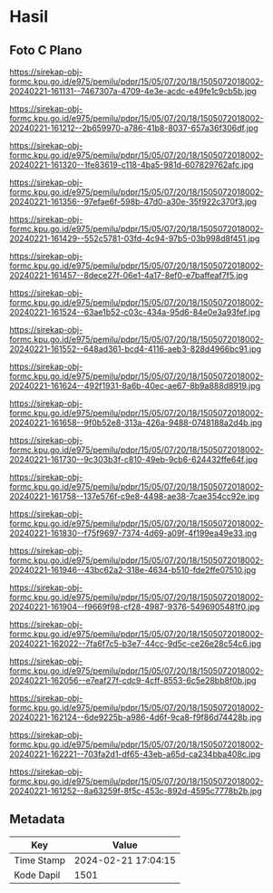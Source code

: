 # Hasil

## Foto C Plano

https://sirekap-obj-formc.kpu.go.id/e975/pemilu/pdpr/15/05/07/20/18/1505072018002-20240221-161131--7467307a-4709-4e3e-acdc-e49fe1c9cb5b.jpg

https://sirekap-obj-formc.kpu.go.id/e975/pemilu/pdpr/15/05/07/20/18/1505072018002-20240221-161212--2b659970-a786-41b8-8037-657a36f306df.jpg

https://sirekap-obj-formc.kpu.go.id/e975/pemilu/pdpr/15/05/07/20/18/1505072018002-20240221-161320--1fe83619-c118-4ba5-981d-607829762afc.jpg

https://sirekap-obj-formc.kpu.go.id/e975/pemilu/pdpr/15/05/07/20/18/1505072018002-20240221-161356--97efae6f-598b-47d0-a30e-35f922c370f3.jpg

https://sirekap-obj-formc.kpu.go.id/e975/pemilu/pdpr/15/05/07/20/18/1505072018002-20240221-161429--552c5781-03fd-4c94-97b5-03b998d8f451.jpg

https://sirekap-obj-formc.kpu.go.id/e975/pemilu/pdpr/15/05/07/20/18/1505072018002-20240221-161457--8dece27f-06e1-4a17-8ef0-e7baffeaf7f5.jpg

https://sirekap-obj-formc.kpu.go.id/e975/pemilu/pdpr/15/05/07/20/18/1505072018002-20240221-161524--63ae1b52-c03c-434a-95d6-84e0e3a93fef.jpg

https://sirekap-obj-formc.kpu.go.id/e975/pemilu/pdpr/15/05/07/20/18/1505072018002-20240221-161552--648ad361-bcd4-4116-aeb3-828d4966bc91.jpg

https://sirekap-obj-formc.kpu.go.id/e975/pemilu/pdpr/15/05/07/20/18/1505072018002-20240221-161624--492f1931-8a6b-40ec-ae67-8b9a888d8919.jpg

https://sirekap-obj-formc.kpu.go.id/e975/pemilu/pdpr/15/05/07/20/18/1505072018002-20240221-161658--9f0b52e8-313a-426a-9488-0748188a2d4b.jpg

https://sirekap-obj-formc.kpu.go.id/e975/pemilu/pdpr/15/05/07/20/18/1505072018002-20240221-161730--9c303b3f-c810-49eb-9cb6-624432ffe64f.jpg

https://sirekap-obj-formc.kpu.go.id/e975/pemilu/pdpr/15/05/07/20/18/1505072018002-20240221-161758--137e576f-c9e8-4498-ae38-7cae354cc92e.jpg

https://sirekap-obj-formc.kpu.go.id/e975/pemilu/pdpr/15/05/07/20/18/1505072018002-20240221-161830--f75f9697-7374-4d69-a09f-4f199ea49e33.jpg

https://sirekap-obj-formc.kpu.go.id/e975/pemilu/pdpr/15/05/07/20/18/1505072018002-20240221-161946--43bc62a2-318e-4634-b510-fde2ffe07510.jpg

https://sirekap-obj-formc.kpu.go.id/e975/pemilu/pdpr/15/05/07/20/18/1505072018002-20240221-161904--f9669f98-cf28-4987-9376-5496905481f0.jpg

https://sirekap-obj-formc.kpu.go.id/e975/pemilu/pdpr/15/05/07/20/18/1505072018002-20240221-162022--7fa6f7c5-b3e7-44cc-9d5c-ce26e28c54c6.jpg

https://sirekap-obj-formc.kpu.go.id/e975/pemilu/pdpr/15/05/07/20/18/1505072018002-20240221-162056--e7eaf27f-cdc9-4cff-8553-6c5e28bb8f0b.jpg

https://sirekap-obj-formc.kpu.go.id/e975/pemilu/pdpr/15/05/07/20/18/1505072018002-20240221-162124--6de9225b-a986-4d6f-9ca8-f9f86d74428b.jpg

https://sirekap-obj-formc.kpu.go.id/e975/pemilu/pdpr/15/05/07/20/18/1505072018002-20240221-162221--703fa2d1-df65-43eb-a65d-ca234bba408c.jpg

https://sirekap-obj-formc.kpu.go.id/e975/pemilu/pdpr/15/05/07/20/18/1505072018002-20240221-161252--8a63259f-8f5c-453c-892d-4595c7778b2b.jpg


## Metadata

| Key        | Value               |
| ---------- | ------------------- |
| Time Stamp | 2024-02-21 17:04:15 |
| Kode Dapil | 1501                |



